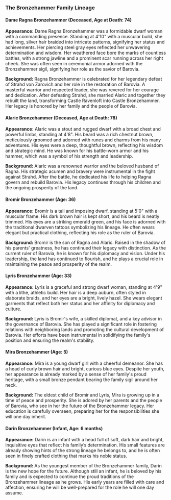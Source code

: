 ### **The Bronzehammer Family Lineage**

#### **Dame Ragna Bronzehammer (Deceased, Age at Death: 74)**
**Appearance:** Dame Ragna Bronzehammer was a formidable dwarf woman with a commanding presence. Standing at 4'10" with a muscular build, she had long, silver hair braided into intricate patterns, signifying her status and achievements. Her piercing steel gray eyes reflected her unwavering determination and wisdom. Her weathered face bore the marks of countless battles, with a strong jawline and a prominent scar running across her right cheek. She was often seen in ceremonial armor adorned with the Bronzehammer sigil, signifying her role as the savior of Barovia.

**Background:** Ragna Bronzehammer is celebrated for her legendary defeat of Strahd von Zarovich and her role in the restoration of Barovia. A masterful warrior and respected leader, she was revered for her courage and dedication. After defeating Strahd, she married Alaric and together they rebuilt the land, transforming Castle Ravenloft into Castle Bronzehammer. Her legacy is honored by her family and the people of Barovia.

#### **Alaric Bronzehammer (Deceased, Age at Death: 78)**
**Appearance:** Alaric was a stout and rugged dwarf with a broad chest and powerful limbs, standing at 4'8". His beard was a rich chestnut brown, meticulously groomed and adorned with runes and charms from his many adventures. His eyes were a deep, thoughtful brown, reflecting his wisdom and strategic mind. He was known for his battle-worn armor and his hammer, which was a symbol of his strength and leadership.

**Background:** Alaric was a renowned warrior and the beloved husband of Ragna. His strategic acumen and bravery were instrumental in the fight against Strahd. After the battle, he dedicated his life to helping Ragna govern and rebuild Barovia. His legacy continues through his children and the ongoing prosperity of the land.

#### **Bromir Bronzehammer (Age: 36)**
**Appearance:** Bromir is a tall and imposing dwarf, standing at 5'0" with a muscular frame. His dark brown hair is kept short, and his beard is neatly trimmed. His eyes are a striking emerald green, and his face is adorned with the traditional dwarven tattoos symbolizing his lineage. He often wears elegant but practical clothing, reflecting his role as the ruler of Barovia.

**Background:** Bromir is the son of Ragna and Alaric. Raised in the shadow of his parents' greatness, he has continued their legacy with distinction. As the current ruler of Barovia, he is known for his diplomacy and vision. Under his leadership, the land has continued to flourish, and he plays a crucial role in maintaining the peace and prosperity of the realm.

#### **Lyris Bronzehammer (Age: 33)**
**Appearance:** Lyris is a graceful and strong dwarf woman, standing at 4'9" with a lithe, athletic build. Her hair is a deep auburn, often styled in elaborate braids, and her eyes are a bright, lively hazel. She wears elegant garments that reflect both her status and her affinity for diplomacy and culture.

**Background:** Lyris is Bromir's wife, a skilled diplomat, and a key advisor in the governance of Barovia. She has played a significant role in fostering relations with neighboring lands and promoting the cultural development of Barovia. Her efforts have been instrumental in solidifying the family's position and ensuring the realm's stability.

#### **Mira Bronzehammer (Age: 5)**
**Appearance:** Mira is a young dwarf girl with a cheerful demeanor. She has a head of curly brown hair and bright, curious blue eyes. Despite her youth, her appearance is already marked by a sense of her family's proud heritage, with a small bronze pendant bearing the family sigil around her neck.

**Background:** The eldest child of Bromir and Lyris, Mira is growing up in a time of peace and prosperity. She is adored by her parents and the people of Barovia, who see in her the future of the Bronzehammer legacy. Her education is carefully overseen, preparing her for the responsibilities she will one day inherit.

#### **Darin Bronzehammer (Infant, Age: 6 months)**
**Appearance:** Darin is an infant with a head full of soft, dark hair and bright, inquisitive eyes that reflect his family’s determination. His small features are already showing hints of the strong lineage he belongs to, and he is often seen in finely crafted clothing that marks his noble status.

**Background:** As the youngest member of the Bronzehammer family, Darin is the new hope for the future. Although still an infant, he is beloved by his family and is expected to continue the proud traditions of the Bronzehammer lineage as he grows. His early years are filled with care and affection, ensuring he will be well-prepared for the role he will one day assume.